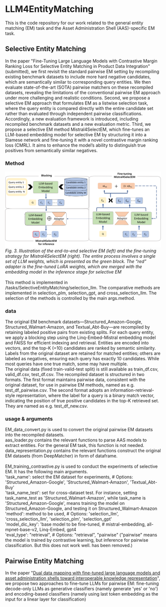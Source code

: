 # LLM4EntityMatching
This is the code repository for our work related to the general entity matching (EM) task and the Asset Administration Shell (AAS)-specific EM task.
## Selective Entity Matching
In the paper "Fine-Tuning Large Language Models with Contrastive Margin Ranking Loss for Selective Entity Matching in Product Data Integration" (submitted), we first revisit the standard pairwise EM setting by recompiling existing benchmark datasets to include more hard negative candidates, which are semantically similar to corresponding query entities. We then evaluate state-of-the-art (SOTA) pairwise matchers on these recompiled datasets, revealing the limitations of the conventional pairwise EM approach under more challenging and realistic conditions. Second, we propose a selective EM approach that formulates EM as a listwise selection task, where the query entity is compared directly with the entire candidate set rather than evaluated through independent pairwise classifications. Accordingly, a new evaluation framework is introduced, including recompiled benchmark datasets and a new evaluation metric. Third, we propose a selective EM method Mistral4SelectEM, which fine-tunes an LLM-based embedding model for selective EM by structuring it into a Siamese network and fine-tuning it with a novel contrastive margin ranking loss (CMRL). It aims to enhance the model’s ability to distinguish true positives from semantically similar negatives. 
### Method
![](/resource/Mistral4SelectEM.png)
*Fig. 3. Illustration of the end-to-end selective EM (left) and the fine-tuning strategy for Mistral4SelectEM (right). The entire process involves a single set of LLM weights, which is presented as the green block. The “red” adapter is the fine-tuned LoRA weights, which are merged with the embedding model in the inference stage for selective EM*<br>  
This method is implemented in /tasks/SelectiveEntityMatching/selection_llm. The comparative methods are implemented in selection_plm, selection_gpt, and cross_selection_llm. The selection of the methods is controlled by the main args.method.
### data
The original EM benchmark datasets—Structured_Amazon-Google, Structured_Walmart-Amazon, and Textual_Abt-Buy—are recompiled by retaining labeled positive pairs from existing splits. For each query entity, we apply a blocking step using the Linq-Embed-Mistral embedding model and FAISS for efficient indexing and retrieval. Entities are encoded into vectors, and the top-K (=10) candidates are ranked by semantic similarity. Labels from the original dataset are retained for matched entities; others are labeled as negatives, ensuring each query has exactly 10 candidates. While most queries have one true match, some may have multiple.  
The original data (fixed train-valid-test split) is still available as train_df.csv, valid_df.csv, test_df.csv. The recompiled dataset is structured in two formats. The first format maintains pairwise data, consistent with the original dataset, for use in pairwise EM methods, named as e.g. test_df_pairwise.csv. The second format adopts an information-retrieval-style representation, where the label for a query is a binary match vector, indicating the position of true positive candidates in the top-K retrieved set. They are named as e.g. test_df_new.csv.
### usage & arguments
EM_data_convert.py is used to convert the original pairwise EM datasets into the recompiled datasets.  
aas_loader.py contains the relevant functions to parse AAS models to extract entities. For the general EM task, this function is not needed.  
data_representation.py contains the relevant functions construct the original EM datasets (from DeepMatcher) in form of dataframe.   
<br>EM_training_contrastive.py is used to conduct the experiments of selective EM. It has the following main arguments.  
'task_name': select the EM dataset for experiments,  # Options: 'Structured_Amazon-Google', 'Structured_Walmart-Amazon', 'Textual_Abt-Buy'  
'task_name_test': set for cross-dataset test. For instance, setting task_name_test as 'Structured_Walmart-Amazon', while task_name is 'Structured_Amazon-Google', means training the model on Structured_Amazon-Google, and testing it on Structured_Walmart-Amazon  
'method': method to be used,  # Options: 'selection_llm', 'cross_selection_llm', 'selection_plm', 'selection_gpt'  
'model_dic_key': 'base model to be fine-tuned, # mistral-embedding, all-mpnet-base-v2, Linq-Embed, gpt4   
'eval_type': "retrieval",  # Options: "retrieval", "pairwise" ("pairwise" means the model is trained by contrastive learning, but inference for pairwise classification. But this does not work well. has been removed.)

## Pairwise Entity Matching
In the paper "[Dual data mapping with fine-tuned large language models and asset administration shells toward interoperable knowledge representation]( https://www.sciencedirect.com/science/article/pii/S0736584524001248?via%3Dihub)", we propose two approaches to fine-tune LLMs for pairwise EM: fine-tuning decode-only LLMs as generative classifiers (namely generate 'yes' or 'no') and encoding-based classifiers (namely using last token embedding as the input for a linear layer for classification)
